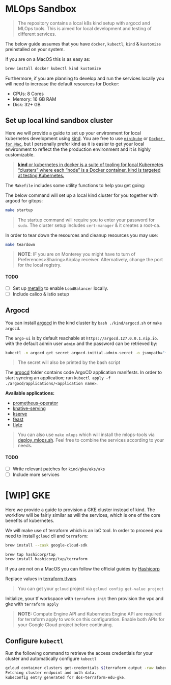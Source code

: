 # MLOps Sandbox

> The repository contains a local k8s kind setup with argocd and MLOps tools. This is aimed for local development and testing of different services.


The below guide assumes that you have `docker`, `kubectl`, `kind` & `kustomize` preinstalled on your system.


If you are on a MacOS this is as easy as:

```bash
brew install docker kubectl kind kustomize
```

Furthermore, if you are planning to develop and run the services locally you will need to increase the default resources for Docker:

- CPUs: 8 Cores
- Memory: 16 GB RAM
- Disk: 32+ GB
## Set up local kind sandbox cluster

Here we will provide a guide to set up your environment for local kubernetes development using [kind](https://kind.sigs.k8s.io/docs/user/quick-start). You are free to use [`minikube`](https://minikube.sigs.k8s.io/docs/start/) or [`Docker for Mac`](https://docs.docker.com/desktop/mac/install/), but I personally prefer kind as it is easier to get your local environment to reflect the the production environment and it is highly customizable.

> [**kind** or kubernetes in docker is a suite of tooling for local Kubernetes “clusters” where each “node” is a Docker container. kind is targeted at testing Kubernetes.](https://kind.sigs.k8s.io/docs/user/quick-start/)

The `Makefile` includes some utility functions to help you get going:

The below command will set up a local kind cluster for you together with argocd for gitops:

```bash
make startup
```

> The startup command will require you to enter your password for `sudo`. The cluster setup includes `cert-manager` & it creates a root-ca.

In order to tear down the resources and cleanup resources you may use:

```bash
make teardown
```

> **NOTE**: IF you are on Monterey you might have to turn of Preferences>Sharing>Airplay receiver. Alternatively, change the port for the local registry.

#### TODO

- [ ]  Set up [metallb](https://metallb.universe.tf/) to enable `LoadBalancer` locally.
- [ ]  Include calico & istio setup

## Argocd


You can install [argocd](./kind/argocd.sh) in the kind cluster by `bash ./kind/argocd.sh` or `make argocd`.

The `argo-ui` is by default reachable at `https://argocd.127.0.0.1.nip.io`. with the default admin user `admin` and the password can be retrieved by:

```bash
kubectl -n argocd get secret argocd-initial-admin-secret -o jsonpath="{.data.password}" | base64 -d
```

> The secret will also be printed by the bash script

The [argocd](./argocd/applications) folder contains code ArgoCD application manifests. In order to start syncing an application; run `kubectl apply -f ./argocd/applications/<application name>`.

**Available applications:**

- [prometheus-operator](./argocd/applications/prometheus-operator.yaml)
- [knative-serving](./argocd/applications/knative-serving-core.yaml)
- [kserve](argocd/applications/kserve.yaml)
- [feast](argocd/applications/feast.yaml)
- [flyte](argocd/applications/flyte.yaml)

> You can also use `make mlops` which will install the mlops-tools via [deploy_mlops.sh](./hack/deploy_mlops.sh). Feel free to combine the services according to your needs.

#### TODO

- [ ]  Write relevant patches for `kind/gke/eks/aks`
- [ ]  Include more services

# [WIP] GKE

Here we provide a guide to provision a GKE cluster instead of kind. The workflow will be fairly similar as will the services, which is one of the core benefits of kubernetes.

We will make use of terraform which is an IaC tool. In order to proceed you need to install `gcloud` cli and `terraform`:

```bash
brew install --cask google-cloud-sdk
```

```bash
brew tap hashicorp/tap
brew install hashicorp/tap/terraform
```

If you are not on a MacOS you can follow the official guides by [Hashicorp](https://learn.hashicorp.com/tutorials/terraform/install-cli?in=terraform/gcp-get-started)

Replace values in [terraform.tfvars](gke/terraform.tfvars)

> You can get your `gcloud` project via `gcloud config get-value project`

Initialize, your tf workspace with `terraform init` then provision the vpc and gke with `terraform apply`

> **NOTE:** Compute Engine API and Kubernetes Engine API are required for terraform apply to work on this configuration. Enable both APIs for your Google Cloud project before continuing.


## Configure `kubectl`

Run the following command to retrieve the access credentials for your cluster and automatically configure `kubectl`

```bash
gcloud container clusters get-credentials $(terraform output -raw kubernetes_cluster_name) --region $(terraform output -raw region)
Fetching cluster endpoint and auth data.
kubeconfig entry generated for dos-terraform-edu-gke.
```
